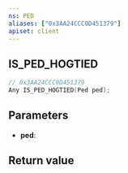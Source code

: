 ```yaml
---
ns: PED
aliases: ["0x3AA24CCC0D451379"]
apiset: client
---
```

## IS_PED_HOGTIED

```c
// 0x3AA24CCC0D451379
Any IS_PED_HOGTIED(Ped ped);
```


## Parameters
* **ped**:

## Return value

